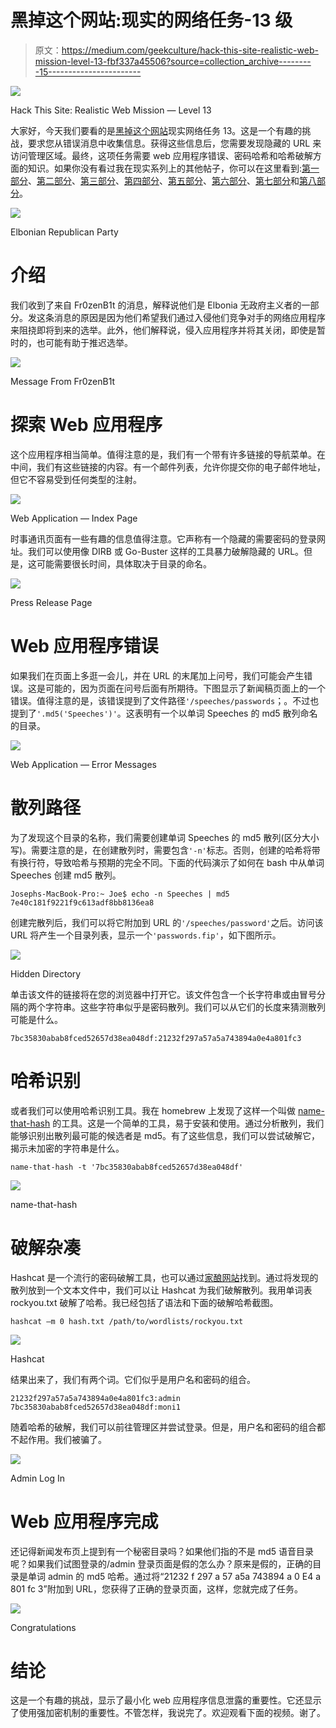 # 黑掉这个网站:现实的网络任务-13 级

> 原文：<https://medium.com/geekculture/hack-this-site-realistic-web-mission-level-13-fbf337a45506?source=collection_archive---------15----------------------->

![](img/639e73f55eff20b293e2928567758c2a.png)

Hack This Site: Realistic Web Mission — Level 13

大家好，今天我们要看的是[黑掉这个网站](https://hackthissite.org)现实网络任务 13。这是一个有趣的挑战，要求您从错误消息中收集信息。获得这些信息后，您需要发现隐藏的 URL 来访问管理区域。最终，这项任务需要 web 应用程序错误、密码哈希和哈希破解方面的知识。如果你没有看过我在现实系列上的其他帖子，你可以在这里看到:[第一部分](https://haxez.org/2021/09/hack-this-site-realistic-web-missions-level-1/)、[第二部分](https://haxez.org/2021/09/hack-this-site-realistic-web-mission-level-2/)、[第三部分](https://haxez.org/2021/09/hack-this-site-realistic-web-mission-level-3/)、[第四部分](https://haxez.org/2021/09/hack-this-site-realistic-web-mission-level-4/)、[第五部分](https://haxez.org/2021/09/hack-this-site-realistic-web-mission-level-5/)、[第六部分](https://haxez.org/2021/09/hack-this-site-realistic-web-mission-level-6/)、[第七部分](https://haxez.org/2021/10/hack-this-site-realistic-web-mission-level-7/)和[第八部分](https://haxez.org/2021/10/hack-this-site-realistic-web-mission-level-8/)。

![](img/9432078548720382b8996effedfb501e.png)

Elbonian Republican Party

# 介绍

我们收到了来自 Fr0zenB1t 的消息，解释说他们是 Elbonia 无政府主义者的一部分。发这条消息的原因是因为他们希望我们通过入侵他们竞争对手的网络应用程序来阻挠即将到来的选举。此外，他们解释说，侵入应用程序并将其关闭，即使是暂时的，也可能有助于推迟选举。

![](img/087dcc9e1d6db26257d214b52905311f.png)

Message From Fr0zenB1t

# 探索 Web 应用程序

这个应用程序相当简单。值得注意的是，我们有一个带有许多链接的导航菜单。在中间，我们有这些链接的内容。有一个邮件列表，允许你提交你的电子邮件地址，但它不容易受到任何类型的注射。

![](img/a40e5ac8d818cbc02ef4fd8ef6ab6b1a.png)

Web Application — Index Page

时事通讯页面有一些有趣的信息值得注意。它声称有一个隐藏的需要密码的登录网址。我们可以使用像 DIRB 或 Go-Buster 这样的工具暴力破解隐藏的 URL。但是，这可能需要很长时间，具体取决于目录的命名。

![](img/9caf101e81d3f9c3b8d59779895ba2a1.png)

Press Release Page

# Web 应用程序错误

如果我们在页面上多逛一会儿，并在 URL 的末尾加上问号，我们可能会产生错误。这是可能的，因为页面在问号后面有所期待。下图显示了新闻稿页面上的一个错误。值得注意的是，该错误提到了文件路径`'/speeches/passwords`；。不过也提到了`'.md5('Speeches')'`。这表明有一个以单词 Speeches 的 md5 散列命名的目录。

![](img/c5c5c9387a6100d61d1042fae37b9305.png)

Web Application — Error Messages

# 散列路径

为了发现这个目录的名称，我们需要创建单词 Speeches 的 md5 散列(区分大小写)。需要注意的是，在创建散列时，需要包含`'-n'`标志。否则，创建的哈希将带有换行符，导致哈希与预期的完全不同。下面的代码演示了如何在 bash 中从单词 Speeches 创建 md5 散列。

```
Josephs-MacBook-Pro:~ Joe$ echo -n Speeches | md5
7e40c181f9221f9c613adf8bb8136ea8
```

创建完散列后，我们可以将它附加到 URL 的`'/speeches/password'`之后。访问该 URL 将产生一个目录列表，显示一个`'passwords.fip'`，如下图所示。

![](img/29f066dd90a6abec825d49dc45d38cc5.png)

Hidden Directory

单击该文件的链接将在您的浏览器中打开它。该文件包含一个长字符串或由冒号分隔的两个字符串。这些字符串似乎是密码散列。我们可以从它们的长度来猜测散列可能是什么。

```
7bc35830abab8fced52657d38ea048df:21232f297a57a5a743894a0e4a801fc3
```

# 哈希识别

或者我们可以使用哈希识别工具。我在 homebrew 上发现了这样一个叫做 [name-that-hash](https://formulae.brew.sh/formula/name-that-hash#default) 的工具。这是一个简单的工具，易于安装和使用。通过分析散列，我们能够识别出散列最可能的候选者是 md5。有了这些信息，我们可以尝试破解它，揭示未加密的字符串是什么。

```
name-that-hash -t '7bc35830abab8fced52657d38ea048df'
```

![](img/6206de9b307ef17a5ffc041249d8a049.png)

name-that-hash

# 破解杂凑

Hashcat 是一个流行的密码破解工具，也可以通过[家酿网站](https://formulae.brew.sh/formula/hashcat#default)找到。通过将发现的散列放到一个文本文件中，我们可以让 Hashcat 为我们破解散列。我用单词表 rockyou.txt 破解了哈希。我已经包括了语法和下面的破解哈希截图。

```
hashcat –m 0 hash.txt /path/to/wordlists/rockyou.txt
```

![](img/2f30302dcfc52af5e9889a6ba56c645f.png)

Hashcat

结果出来了，我们有两个词。它们似乎是用户名和密码的组合。

```
21232f297a57a5a743894a0e4a801fc3:admin           
7bc35830abab8fced52657d38ea048df:moni1
```

随着哈希的破解，我们可以前往管理区并尝试登录。但是，用户名和密码的组合都不起作用。我们被骗了。

![](img/eee24e0cfee43549b497581452363aeb.png)

Admin Log In

# Web 应用程序完成

还记得新闻发布页上提到有一个秘密目录吗？如果他们指的不是 md5 语音目录呢？如果我们试图登录的/admin 登录页面是假的怎么办？原来是假的，正确的目录是单词 admin 的 md5 哈希。通过将“21232 f 297 a 57 a5a 743894 a 0 E4 a 801 fc 3”附加到 URL，您获得了正确的登录页面，这样，您就完成了任务。

![](img/3895607e959e0f87837fcaaa8095c64a.png)

Congratulations

# 结论

这是一个有趣的挑战，显示了最小化 web 应用程序信息泄露的重要性。它还显示了使用强加密机制的重要性。不管怎样，我说完了。欢迎观看下面的视频。谢了。